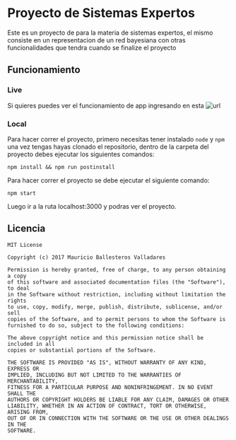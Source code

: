 # Proyecto de Sistemas Expertos

Este es un proyecto de para la materia de sistemas expertos, el mismo
consiste en un representacion de un red bayesiana con otras funcionalidades
que tendra cuando se finalize el proyecto 

## Funcionamiento

### Live

Si quieres puedes ver el funcionamiento de app ingresando en esta ![url](https://young-anchorage-40499.herokuapp.com)

### Local

Para hacer correr el proyecto, primero necesitas tener instalado `node` y `npm`
una vez tengas hayas clonado el repositorio, dentro de la carpeta del proyecto debes
ejecutar los siguientes comandos:

`npm install && npm run postinstall`

Para hacer correr el proyecto se debe ejecutar el siguiente comando:

`npm start`

Luego ir a la ruta localhost:3000 y podras ver el proyecto.

## Licencia

```
MIT License

Copyright (c) 2017 Mauricio Ballesteros Valladares

Permission is hereby granted, free of charge, to any person obtaining a copy
of this software and associated documentation files (the "Software"), to deal
in the Software without restriction, including without limitation the rights
to use, copy, modify, merge, publish, distribute, sublicense, and/or sell
copies of the Software, and to permit persons to whom the Software is
furnished to do so, subject to the following conditions:

The above copyright notice and this permission notice shall be included in all
copies or substantial portions of the Software.

THE SOFTWARE IS PROVIDED "AS IS", WITHOUT WARRANTY OF ANY KIND, EXPRESS OR
IMPLIED, INCLUDING BUT NOT LIMITED TO THE WARRANTIES OF MERCHANTABILITY,
FITNESS FOR A PARTICULAR PURPOSE AND NONINFRINGEMENT. IN NO EVENT SHALL THE
AUTHORS OR COPYRIGHT HOLDERS BE LIABLE FOR ANY CLAIM, DAMAGES OR OTHER
LIABILITY, WHETHER IN AN ACTION OF CONTRACT, TORT OR OTHERWISE, ARISING FROM,
OUT OF OR IN CONNECTION WITH THE SOFTWARE OR THE USE OR OTHER DEALINGS IN THE
SOFTWARE.
```

